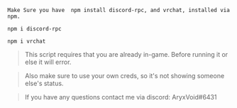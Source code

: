 `Make Sure you have  npm install discord-rpc, and vrchat, installed via npm.`

`npm i discord-rpc`

`npm i vrchat`


> This script requires that you are already in-game. Before running it or else it will error.

> Also make sure to use your own creds, so it's not showing someone else's status.

> If you have any questions contact me via discord: AryxVoid#6431
